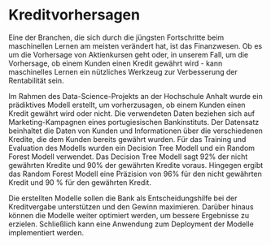 # Kreditvorhersagen

Eine der Branchen, die sich durch die jüngsten Fortschritte beim maschinellen Lernen am meisten verändert hat, ist das Finanzwesen. Ob es um die Vorhersage von Aktienkursen geht oder, in unserem Fall, um die Vorhersage, ob einem Kunden einen Kredit gewährt wird - kann maschinelles Lernen ein nützliches Werkzeug zur Verbesserung der Rentabilität sein. 

Im Rahmen des Data-Science-Projekts an der Hochschule Anhalt wurde ein prädiktives Modell erstellt, um vorherzusagen, ob einem Kunden einen Kredit gewährt wird oder nicht. Die verwendeten Daten beziehen sich auf Marketing-Kampagnen eines portugiesischen Bankinstituts. Der Datensatz beinhaltet die Daten von Kunden und Informationen über die verschiedenen Kredite, die dem Kunden bereits gewährt wurden. Für das Training und Evaluation des Modells wurden ein Decision Tree Modell und ein Random Forest Modell verwendet. Das Decision Tree Modell sagt 92% der nicht gewährten Kredite und 90% der gewährten Kredite voraus. Hingegen ergibt das Random Forest Modell eine Präzision von 96% für den nicht gewährten Kredit und 90 % für den gewährten Kredit.

Die erstellten Modelle sollen die Bank als Entscheidungshilfe bei der Kreditvergabe unterstützen und den Gewinn maximieren. Darüber hinaus können die Modelle weiter optimiert werden, um bessere Ergebnisse zu erzielen. Schließlich kann eine Anwendung zum Deployment der Modelle implementiert werden.
